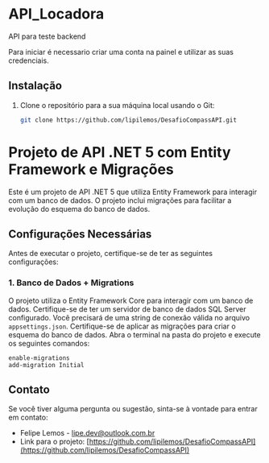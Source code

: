 # API_Locadora
API para teste backend 

Para iniciar é necessario criar uma conta na painel e utilizar as suas credenciais.

## Instalação

1. Clone o repositório para a sua máquina local usando o Git:

   ```bash
   git clone https://github.com/lipilemos/DesafioCompassAPI.git
   ```
# Projeto de API .NET 5 com Entity Framework e Migrações

Este é um projeto de API .NET 5 que utiliza Entity Framework para interagir com um banco de dados. O projeto inclui migrações para facilitar a evolução do esquema do banco de dados.

## Configurações Necessárias

Antes de executar o projeto, certifique-se de ter as seguintes configurações:

### 1. Banco de Dados + Migrations

O projeto utiliza o Entity Framework Core para interagir com um banco de dados. Certifique-se de ter um servidor de banco de dados SQL Server configurado. Você precisará de uma string de conexão válida no arquivo `appsettings.json`.
Certifique-se de aplicar as migrações para criar o esquema do banco de dados. Abra o terminal na pasta do projeto e execute os seguintes comandos:

```
enable-migrations
add-migration Initial
```

## Contato

Se você tiver alguma pergunta ou sugestão, sinta-se à vontade para entrar em contato:

- Felipe Lemos - [lipe.dev@outlook.com.br](mailto:lipe.dev@outlook.com.br)
- Link para o projeto: [https://github.com/lipilemos/DesafioCompassAPI](https://github.com/lipilemos/DesafioCompassAPI)
